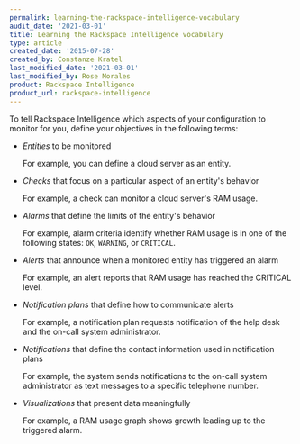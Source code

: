 ```yaml
---
permalink: learning-the-rackspace-intelligence-vocabulary
audit_date: '2021-03-01'
title: Learning the Rackspace Intelligence vocabulary
type: article
created_date: '2015-07-28'
created_by: Constanze Kratel
last_modified_date: '2021-03-01'
last_modified_by: Rose Morales
product: Rackspace Intelligence
product_url: rackspace-intelligence
---
```


To tell Rackspace Intelligence which aspects of your configuration to monitor
for you, define your objectives in the following terms:

-   *Entities* to be monitored

    For example, you can define a cloud server as an entity.

-   *Checks* that focus on a particular aspect of an entity's behavior

    For example, a check can monitor a cloud server's RAM usage.

-   *Alarms* that define the limits of the entity's behavior

    For example, alarm criteria identify whether RAM usage is in one of
    the following states: `OK`, `WARNING`, or `CRITICAL`.

-   *Alerts* that announce when a monitored entity has triggered an
    alarm

    For example, an alert reports that RAM usage has reached the
    CRITICAL level.

-   *Notification plans* that define how to communicate alerts

    For example, a notification plan requests notification of the help
    desk and the on-call system administrator.

-   *Notifications* that define the contact information used in
    notification plans

    For example, the system sends notifications to the on-call system
    administrator as text messages to a specific telephone number.

-   *Visualizations* that present data meaningfully

    For example, a RAM usage graph shows growth leading up to the
    triggered alarm.
